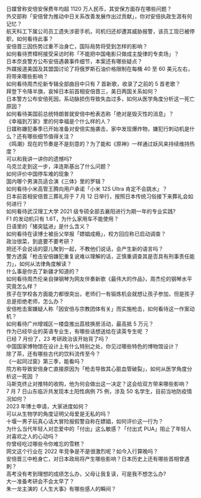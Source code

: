 日媒曾称安倍安保费年均超 1120 万人民币，其安保方面存在哪些问题？  
外交部称「安倍曾为推动中日关系改善发展作出过贡献」，你对安倍执政生涯有何记忆？  
航天科工下属公司员工遗失涉密手机，司机归还却遭其威胁报警，该员工现已被停职，如何看待此事？  
安倍晋三因伤势过重不治身亡，国际局势将受到怎样的影响？  
如何看待贾樟柯接受采访时称「不能把中国电影只做成主旋律的专卖场」？  
日本奈良警方公布安倍遇袭事件细节，本案还有哪些疑点？  
外媒报道美国及其盟国讨论了将俄罗斯石油价格限制在每桶 40 至 60 美元左右，将带来哪些影响？  
如何看待周杰伦新专辑全部曲目中只有 7 首新歌，收录了之前的 5 首老歌？  
拜登下令降半旗，哀悼日本前首相安倍晋三，美日两国关系如何？  
日本警方公布安倍死因，系动脉损伤导致失血过多，如何从医学角度分析这一死亡原因？  
如何看待美国前总统特朗普就安倍中枪表态称「绝对是毁灭性的消息」？  
《幸福到万家》里的何幸福是个什么样的人？  
日媒称嫌犯春季已开始准备对安倍实施袭击，家中发现爆炸物，嫌犯行刺动机是什么？还有哪些细节值得关注？  
《鸣潮》现在的节奏是不是刻意的？为了能和《原神》一样通过妖风来持续维持热度？  
可以和我讲一讲你的遗憾吗?  
乌克兰走到这一步，泽连斯基出了什么问题？  
如何评价中国停车难的现象？  
国内哪个男演员适合演《三体》里的罗辑？  
如何看待小米高管王腾向用户承诺「小米 12S Ultra 肯定不会跳水」？  
日本前首相安倍晋三葬礼将于 7 月 12 日举行，按照日本传统习俗接下来葬礼会如何进行？  
如何看待武汉理工大学 2021 级专硕全部去襄阳进行为期一年的专业实践?  
F1 的发动机只有 1.6T，为什么家用车不能使用？  
日语里的「猪突猛进」是什么含义？  
如何看待在读博士被岳父举报「嫖娼成瘾」，校方回应称已启动调查？  
政治很菜，到底要不要考研？  
把还不会说话的婴儿聚到一起，不教他们说话，会产生新的语言吗？  
警方透露「枪击安倍嫌犯重复说难以理解的话，正慎重调查其是否具有刑事责任能力」，如何从法律角度解读？  
什么事是你去了新疆才知道的？  
如何看待周杰伦亲自弹钢琴为网友伴奏新歌《最伟大的作品》，周杰伦的钢琴水平究竟怎么样？  
孩子在学校各方面能力都很突出，老师们一有锻炼机会就想让孩子参加，但是孩子总是拒绝老师，怎么办？  
安倍枪击案嫌疑人称「因安倍与宗教团体有关」而实施枪击，如何看待这一作案动机？  
如何看待广州增城区一楼盘推出荔枝换房活动，最高抵 5 万元？  
作为已经毕业的英语专业生，有哪些话想送给在读英专生呢 ？  
已经 7 月份了，23 考研政治该开始背了吗？  
中国国家博物馆在设计上有什么特别之处，你见过哪些特色的博物馆设计？  
除了茶，还有哪些古代的饮料流传至今？  
《一起同过窗》第三季，能看吗？  
院方称导致安倍身亡直接原因为「枪击导致其心脏血管破裂」，如何从医学角度分析这一死因 ？  
马斯克终止对推特的收购，他为何会做出这一决定？这会给双方带来哪些影响？  
7 月 7 日山东临沂共发现本土阳性病例 75 例，涉及 50 名学生，目前当地防疫情况如何？  
2023 年博士申请，大家进度如何？  
可以从生物学的角度证明父母爱是无私的吗？  
十堰一男子玩真心话大冒险报假警自称在嫖娼，如何评价这一行为？  
为什么当代年轻人对恋爱中的「付出」这么敏感？「付出式 PUA」阻止了年轻人对喜欢之人的心动吗？  
你曾经吃过哪些令你难忘的雪糕？  
网文这个行业在 2022 年竞争是不是很激烈呢？如今入行算晚吗？  
安倍晋三中枪身亡，对日本政局将产生哪些影响？日本历史上还有哪些首相曾遇刺？  
高考没有考到理想的成绩怎么办，父母让我复读，可是我不想怎么办?  
大一准备考研会不会太早了？  
朱一龙主演的《人生大事》有哪些感人的瞬间？  
